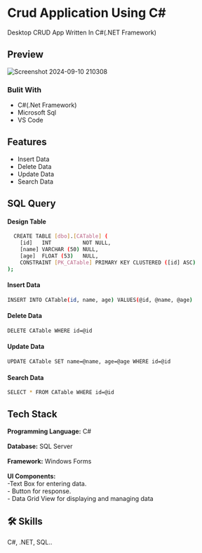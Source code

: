 # Crud Application Using C#
 
Desktop CRUD App Written In C#(.NET Framework)
 
 
## Preview
 ![Screenshot 2024-09-10 210308](https://github.com/user-attachments/assets/d33e751e-6f45-4868-80c1-156abecc19d0)
 
 
 
### Bulit With
- C#(.Net Framework)
- Microsoft Sql
- VS Code
 
 
## Features
 
- Insert Data
- Delete Data
- Update Data
- Search Data
 
 
## SQL Query
#### Design Table
```bash
  CREATE TABLE [dbo].[CATable] (
    [id]   INT          NOT NULL,
    [name] VARCHAR (50) NULL,
    [age]  FLOAT (53)   NULL,
    CONSTRAINT [PK_CATable] PRIMARY KEY CLUSTERED ([id] ASC)
);
```
#### Insert Data
```bash
INSERT INTO CATable(id, name, age) VALUES(@id, @name, @age)
```
#### Delete Data
```bash
DELETE CATable WHERE id=@id
```
#### Update Data
```bash
UPDATE CATable SET name=@name, age=@age WHERE id=@id
```
#### Search Data
```bash
SELECT * FROM CATable WHERE id=@id
```
## Tech Stack
 
**Programming Language:** C# <br><br>
**Database:** SQL Server<br><br>
**Framework:** Windows Forms<br><br>
**UI Components:** <br>
    -Text Box for entering data.<br>
    - Button for response.<br>
    - Data Grid View for displaying and managing data
 
 
## 🛠 Skills
C#, .NET, SQL..

